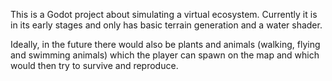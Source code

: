 This is a Godot project about simulating a virtual ecosystem. 
Currently it is in its early stages and only has basic terrain generation and a water shader.

Ideally, in the future there would also be plants and animals (walking, flying and swimming animals) 
which the player can spawn on the map and which would then try to survive and reproduce.
